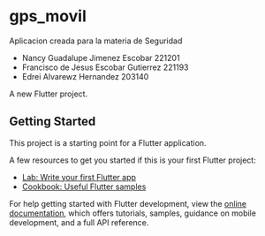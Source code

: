 # gps_movil

Aplicacion creada para la materia de Seguridad 
-  Nancy Guadalupe Jimenez Escobar 221201
-  Francisco de Jesus Escobar Gutierrez 221193
-  Edrei Alvarewz Hernandez 203140

A new Flutter project.

## Getting Started

This project is a starting point for a Flutter application.

A few resources to get you started if this is your first Flutter project:

- [Lab: Write your first Flutter app](https://docs.flutter.dev/get-started/codelab)
- [Cookbook: Useful Flutter samples](https://docs.flutter.dev/cookbook)

For help getting started with Flutter development, view the
[online documentation](https://docs.flutter.dev/), which offers tutorials,
samples, guidance on mobile development, and a full API reference.

 